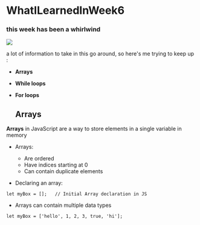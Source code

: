# WhatILearnedInWeek6

### this week has been a whirlwind
![](https://realtalk4careermoms.files.wordpress.com/2018/04/mindblown.png)

a lot  of information to take in this go around, so here's me trying to keep up : 
- **Arrays**
- **While loops**
- **For loops**
  
  ## __Arrays__
**Arrays** in JavaScript are a way to store elements in a single variable in memory 
- Arrays:

    - Are ordered
    - Have indices starting at 0
    - Can contain duplicate elements

- Declaring an array:

`let myBox = [];   // Initial Array declaration in JS`

- Arrays can contain multiple data types

`let myBox = ['hello', 1, 2, 3, true, 'hi'];`

